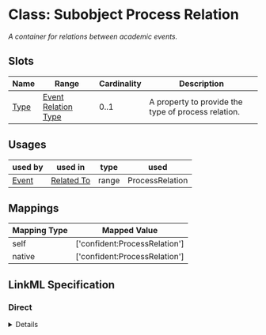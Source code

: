 # Class: Subobject Process Relation
_A container for relations between academic events._






<!-- no inheritance hierarchy -->


## Slots

| Name | Range | Cardinality | Description  | 
| ---  | --- | --- | --- | 
| [Type](type.md) | [Event Relation Type](RelationType.md) | 0..1 | A property to provide the type of process relation.  | 


## Usages


| used by | used in | type | used |
| ---  | --- | --- | --- |
| [Event](Event.md) | [Related To](related_to.md) | range | ProcessRelation |












## Mappings

| Mapping Type | Mapped Value |
| ---  | ---  |
| self | ['confident:ProcessRelation'] |
| native | ['confident:ProcessRelation'] |


## LinkML Specification

<!-- TODO: investigate https://stackoverflow.com/questions/37606292/how-to-create-tabbed-code-blocks-in-mkdocs-or-sphinx -->

### Direct

<details>
```yaml
name: ProcessRelation
description: A container for relations between academic events.
title: Subobject Process Relation
from_schema: https://raw.githubusercontent.com/TIBHannover/ConfIDent_schema/main/src/linkml/ConfIDent_schema.yaml
slots:
- type
slot_usage:
  type:
    name: type
    description: A property to provide the type of process relation.
    range: RelationType

```
</details>

### Induced

<details>
```yaml
name: ProcessRelation
description: A container for relations between academic events.
title: Subobject Process Relation
from_schema: https://raw.githubusercontent.com/TIBHannover/ConfIDent_schema/main/src/linkml/ConfIDent_schema.yaml
slot_usage:
  type:
    name: type
    description: A property to provide the type of process relation.
    range: RelationType
attributes:
  type:
    name: type
    description: A property to provide the type of process relation.
    title: Type
    from_schema: https://raw.githubusercontent.com/TIBHannover/ConfIDent_schema/main/src/linkml/ConfIDent_schema.yaml
    abstract: true
    slot_uri: rdf:type
    alias: type
    owner: ProcessRelation
    range: RelationType

```
</details>
